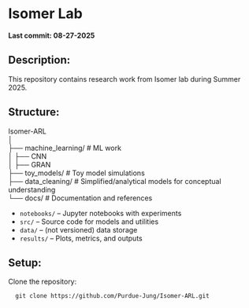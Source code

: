 # Isomer Lab 
**Last commit: 08-27-2025**
   

## Description:
   This repository contains research work from Isomer lab during Summer 2025.

## Structure:

  Isomer-ARL  
  │  
  ├── machine_learning/ # ML work  
  │   ├── CNN  
  │   ├── GRAN  
  ├── toy_models/ # Toy model simulations  
  ├── data_cleaning/ # Simplified/analytical models for conceptual understanding  
  └── docs/ # Documentation and references  

  - `notebooks/` – Jupyter notebooks with experiments
  - `src/` – Source code for models and utilities
  - `data/` – (not versioned) data storage
  - `results/` – Plots, metrics, and outputs

## Setup:
   Clone the repository:

```
  git clone https://github.com/Purdue-Jung/Isomer-ARL.git
```



